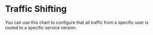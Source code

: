 # Traffic Shifting

You can use this chart to configure that all traffic from a specific user is routed to a specific service version.